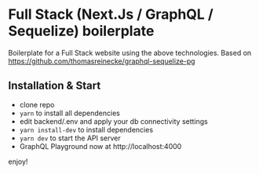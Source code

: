 # Full Stack (Next.Js / GraphQL / Sequelize) boilerplate

Boilerplate for a Full Stack website using the above technologies.
Based on https://github.com/thomasreinecke/graphql-sequelize-pg

## Installation & Start

* clone repo
* `yarn` to install all dependencies
* edit backend/.env and apply your db connectivity settings
* `yarn install-dev` to install dependencies
* `yarn dev` to start the API server
* GraphQL Playground now at http://localhost:4000

enjoy!
